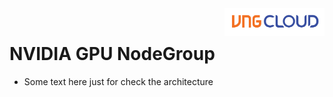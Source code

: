 <div style="float: right;"><img src="../../images/01.png" width="160px" /></div><br>


# NVIDIA GPU NodeGroup
- Some text here just for check the architecture
